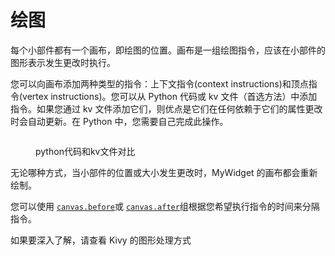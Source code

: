 # 绘图

每个小部件都有一个画布，即绘图的位置。画布是一组绘图指令，应该在小部件的图形表示发生更改时执行。

您可以向画布添加两种类型的指令：上下文指令(context instructions)和顶点指令(vertex instructions)。您可以从 Python 代码或 kv 文件（首选方法）中添加指令。如果您通过 kv 文件添加它们，则优点是它们在任何依赖于它们的属性更改时会自动更新。在 Python 中，您需要自己完成此操作。

<figure><img src="https://kivy.org/doc/stable/_images/gs-drawing.png" alt=""><figcaption><p>python代码和kv文件对比</p></figcaption></figure>

无论哪种方式，当小部件的位置或大小发生更改时，MyWidget 的画布都会重新绘制。

您可以使用 [`canvas.before`](https://kivy.org/doc/stable/api-kivy.graphics.html#kivy.graphics.Canvas.before)或 [`canvas.after`](https://kivy.org/doc/stable/api-kivy.graphics.html#kivy.graphics.Canvas.after)组根据您希望执行指令的时间来分隔指令。

如果要深入了解，请查看 Kivy 的图形处理方式

